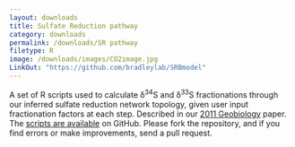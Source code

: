 ```yaml
---
layout: downloads
title: Sulfate Reduction pathway 
category: downloads
permalink: /downloads/SR pathway
filetype: R
image: /downloads/images/CO2image.jpg
LinkOut: "https://github.com/bradleylab/SRBmodel"
---
```


A set of R scripts used to calculate &#948;<sup>34</sup>S and &#948;<sup>33</sup>S fractionations through our inferred sulfate reduction network topology, given user input fractionation factors at each step. Described in our [2011 Geobiology](http://bradleylab.github.io/publications/Bradley2011Geobio/) paper. The [scripts are available](https://github.com/bradleylab/SRBmodel "SRBmodel") on GitHub. Please fork the repository, and if you find errors or make improvements, send a pull request.
